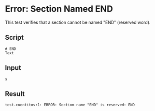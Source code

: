# Error: Section Named END

This test verifies that a section cannot be named "END" (reserved word).

## Script
```cuentitos
# END
Text
```

## Input
```input
s
```

## Result
```result
test.cuentitos:1: ERROR: Section name "END" is reserved: END
```
